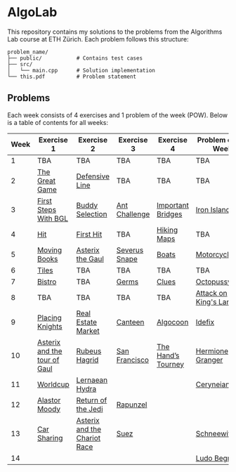 # AlgoLab
This repository contains my solutions to the problems from the Algorithms Lab course at ETH Zürich. Each problem follows this structure:

```
problem_name/
├── public/           # Contains test cases
├── src/
│   └── main.cpp      # Solution implementation
└── this.pdf          # Problem statement
```

## Problems

Each week consists of 4 exercises and 1 problem of the week (POW). Below is a table of contents for all weeks:

| Week | Exercise 1 | Exercise 2 | Exercise 3 | Exercise 4 | Problem of the Week |
|------|------------|------------|------------|------------|---------------------|
| 1 | TBA | TBA | TBA | TBA | TBA |
| 2 | [The Great Game](week02/the_great_game) | [Defensive Line](week02/defensive_line/) | TBA | TBA | TBA |
| 3 | [First Steps With BGL](week03/first_steps_with_bgl) | [Buddy Selection](week03/buddy_selection) | [Ant Challenge](week03/ant_challenge) | [Important Bridges](week03/important_bridges) | [Iron Islands](week03/iron_islands) |
| 4 | [Hit](week04/hit) | [First Hit](week04/first_hit) | TBA | [Hiking Maps](week04/hiking_maps) | TBA |
| 5 | [Moving Books](week05/moving_books) | [Asterix the Gaul](week05/asterix_the_gaul/) | [Severus Snape](week05/severus_snape) | [Boats](week05/boats) | [Motorcycles](week05/motorcycles) |
| 6 | [Tiles](week06/tiles/) | TBA | TBA | TBA | TBA |
| 7 | [Bistro](week07/bistro) | TBA | [Germs](week07/germs) | [Clues](week07/clues) | [Octopussy](week07/octopussy/) |
| 8 | TBA | TBA | TBA | TBA | [Attack on King's Landing](week08/attack_on_kings_landing) |
| 9| [Placing Knights](week09/placing_knights) | [Real Estate Market](week09/real_estate) | [Canteen](week09/canteen) | [Algocoon](week09/algocoon/) | [Idefix](week09/idefix/) |
| 10 | [Asterix and the tour of Gaul](week10/asterix_and_the_tour_of_gaul/) | [Rubeus Hagrid](week10/rubeus_hagrid/) | [San Francisco](week10/san_francisco/) | [The Hand’s Tourney](week10/the_hands_tourney/) | [Hermione Granger](week10/hermione_granger)  |
| 11 | [Worldcup](week11/worldcup/)| [Lernaean Hydra](/week11/hydra/)||| [Ceryneian Hind](week11/ceryneian_hind/)|
| 12 | [Alastor Moody](week12/mad-eye-moody/) | [Return of the Jedi](week12/return_of_the_jedi/) | [Rapunzel](week12/rapunzel/)| |
| 13 | [Car Sharing](week13/car_sharing/) | [Asterix and the Chariot Race](week13/asterix_chariot_race/) | [Suez](week13/suez/)| | [Schneewittchen](/week13/schneewittchen)
| 14 | | | | | [Ludo Begman](/week14/ludo_begman)